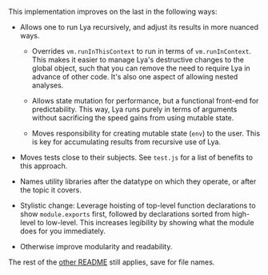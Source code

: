 This implementation improves on the last in the following ways:

* Allows one to run Lya recursively, and adjust its results in
  more nuanced ways.

    * Overrides `vm.runInThisContext` to run in terms of
      `vm.runInContext`.  This makes it easier to manage Lya's
      destructive changes to the global object, such that you can
      remove the need to require Lya in advance of other code. It's
      also one aspect of allowing nested analyses.

    * Allows state mutation for performance, but a functional front-end
      for predictability. This way, Lya runs purely in terms of arguments
      without sacrificing the speed gains from using mutable state.

    * Moves responsibility for creating mutable state (`env`) to the user.
      This is key for accumulating results from recursive use of Lya.

* Moves tests close to their subjects. See `test.js` for a list of
  benefits to this approach.

* Names utility libraries after the datatype on which they
  operate, or after the topic it covers.

* Stylistic change: Leverage hoisting of top-level function
  declarations to show `module.exports` first, followed by
  declarations sorted from high-level to low-level. This increases
  legibility by showing what the module does for you immediately.

* Otherwise improve modularity and readability.

The rest of the [other README](../src/README.md) still applies, save
for file names.
